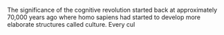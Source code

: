 The significance of the cognitive revolution started back at approximately 70,000 years ago where homo sapiens had started to develop more elaborate structures called culture. Every cul